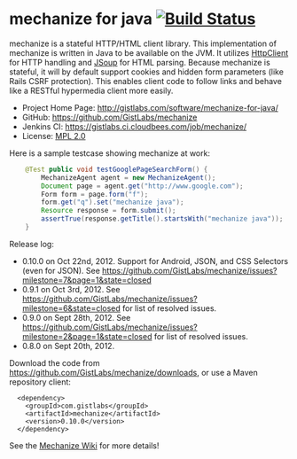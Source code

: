 mechanize for java [![Build Status](https://gistlabs.ci.cloudbees.com/job/mechanize/badge/icon)](https://gistlabs.ci.cloudbees.com/job/mechanize/)
==========

mechanize is a stateful HTTP/HTML client library. This implementation of mechanize is 
written in Java to be available on the JVM. It utilizes 
[HttpClient](http://hc.apache.org/httpcomponents-client-ga/index.html) for HTTP handling 
and [JSoup](http://jsoup.org) for HTML parsing. Because mechanize is stateful, it will by 
default support cookies and hidden form parameters (like Rails CSRF protection). 
This enables client code to follow links  and behave like a RESTful hypermedia client more easily.


* Project Home Page: http://gistlabs.com/software/mechanize-for-java/
* GitHub: https://github.com/GistLabs/mechanize
* Jenkins CI: https://gistlabs.ci.cloudbees.com/job/mechanize/
* License: [MPL 2.0](http://mozilla.org/MPL/2.0/)

Here is a sample testcase showing mechanize at work:
```java
	@Test public void testGooglePageSearchForm() {
		MechanizeAgent agent = new MechanizeAgent();
		Document page = agent.get("http://www.google.com");
		Form form = page.form("f");
		form.get("q").set("mechanize java");
		Resource response = form.submit();
		assertTrue(response.getTitle().startsWith("mechanize java"));
	}
```

Release log:

* 0.10.0 on Oct 22nd, 2012. Support for Android, JSON, and CSS Selectors (even for JSON). See https://github.com/GistLabs/mechanize/issues?milestone=7&page=1&state=closed
* 0.9.1 on Oct 3rd, 2012. See https://github.com/GistLabs/mechanize/issues?milestone=6&state=closed for list of resolved issues.
* 0.9.0 on Sept 28th, 2012. See https://github.com/GistLabs/mechanize/issues?milestone=2&page=1&state=closed for list of resolved issues.
* 0.8.0 on Sept 20th, 2012.

Download the code from https://github.com/GistLabs/mechanize/downloads, or use a Maven repository client:
```
  <dependency>
    <groupId>com.gistlabs</groupId>
    <artifactId>mechanize</artifactId>
    <version>0.10.0</version>
  </dependency>
```

See the [Mechanize Wiki](https://github.com/GistLabs/mechanize/wiki) for more details!
